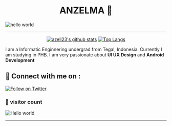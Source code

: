 <h1 align="center" > ANZELMA 👋</h1>

![hello world](https://github.com/hayat-tamboli/hayat-tamboli/raw/master/hello-world.png)

<hr/>

<div align="center">


[![azell23's github stats](https://github-readme-stats.vercel.app/api?username=azell23&show_icons=true&title_color=2257EA&icon_color=2257EA&bg_color=f7f7f7)](https://github.com/azell23/github-readme-stats)
[![Top Langs](https://github-readme-stats.vercel.app/api/top-langs/?username=azell23&title_color=2257EA&bg_color=f7f7f7&hide=html,css)](https://github.com/azell23/github-readme-stats)

</div>


I am a Informatic Enginnering undergrad from Tegal, Indonesia. Currently I am studying in PHB. I am very passionate about __UI UX Design__ and __Android Development__

## 🔗 Connect with me on :



[![Follow on Twitter](https://img.shields.io/badge/--instagram?label=Instagram&logo=Instagram&style=social)](https://instagram/ktsm.hildann)

### 👀 visitor count

<img src="https://profile-counter.glitch.me/azell23/count.svg" alt="Hello world" />

<hr />
